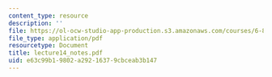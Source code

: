 ```yaml
---
content_type: resource
description: ''
file: https://ol-ocw-studio-app-production.s3.amazonaws.com/courses/6-895-theory-of-parallel-systems-sma-5509-fall-2003/e63c99b19802a29216379cbceab3b147_lecture14_notes.pdf
file_type: application/pdf
resourcetype: Document
title: lecture14_notes.pdf
uid: e63c99b1-9802-a292-1637-9cbceab3b147
---
```

